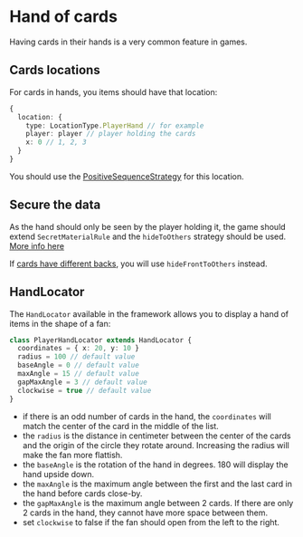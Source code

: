 # Hand of cards

Having cards in their hands is a very common feature in games.

## Cards locations

For cards in hands, you items should have that location:
```typescript jsx
{
  location: {
    type: LocationType.PlayerHand // for example
    player: player // player holding the cards
    x: 0 // 1, 2, 3
  }
}
```

You should use the [PositiveSequenceStrategy](step-by-step-example/place-items.md#location-strategies) for this location.

## Secure the data

As the hand should only be seen by the player holding it, the game should extend `SecretMaterialRule` and the `hideToOthers` strategy should be used. [More info here](step-by-step-example/hide-the-cards.md)

If [cards have different backs](features/cards-with-different-backs.md), you will use `hideFrontToOthers` instead.

## HandLocator

The `HandLocator` available in the framework allows you to display a hand of items in the shape of a fan:

```typescript jsx
class PlayerHandLocator extends HandLocator {
  coordinates = { x: 20, y: 10 }
  radius = 100 // default value
  baseAngle = 0 // default value
  maxAngle = 15 // default value
  gapMaxAngle = 3 // default value
  clockwise = true // default value
}
```

- if there is an odd number of cards in the hand, the `coordinates` will match the center of the card in the middle of the list.
- the `radius` is the distance in centimeter between the center of the cards and the origin of the circle they rotate around. Increasing the radius will make the fan more flattish.
- the `baseAngle` is the rotation of the hand in degrees. 180 will display the hand upside down.
- the `maxAngle` is the maximum angle between the first and the last card in the hand before cards close-by.
- the `gapMaxAngle` is the maximum angle between 2 cards. If there are only 2 cards in the hand, they cannot have more space between them.
- set `clockwise` to false if the fan should open from the left to the right.
